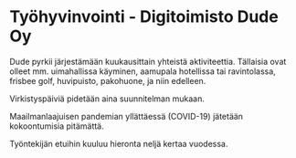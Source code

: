 # Työhyvinvointi - Digitoimisto Dude Oy

Dude pyrkii järjestämään kuukausittain yhteistä aktiviteettia. Tällaisia ovat olleet mm. uimahallissa käyminen, aamupala hotellissa tai ravintolassa, frisbee golf, huvipuisto, pakohuone, ja niin edelleen.

Virkistyspäiviä pidetään aina suunnitelman mukaan.

Maailmanlaajuisen pandemian yllättäessä (COVID-19) jätetään kokoontumisia pitämättä.

Työntekijän etuihin kuuluu hieronta neljä kertaa vuodessa.
